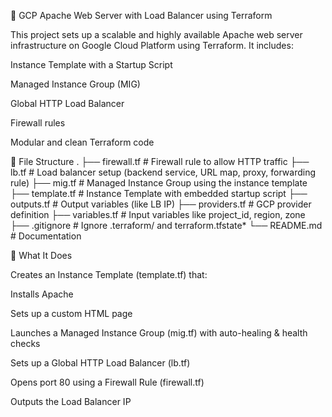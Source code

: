 🚀 GCP Apache Web Server with Load Balancer using Terraform

This project sets up a scalable and highly available Apache web server infrastructure on Google Cloud Platform using Terraform. It includes:

Instance Template with a Startup Script

Managed Instance Group (MIG)

Global HTTP Load Balancer

Firewall rules

Modular and clean Terraform code

📁 File Structure
.
├── firewall.tf         # Firewall rule to allow HTTP traffic
├── lb.tf               # Load balancer setup (backend service, URL map, proxy, forwarding rule)
├── mig.tf              # Managed Instance Group using the instance template
├── template.tf         # Instance Template with embedded startup script
├── outputs.tf          # Output variables (like LB IP)
├── providers.tf        # GCP provider definition
├── variables.tf        # Input variables like project_id, region, zone
├── .gitignore          # Ignore .terraform/ and terraform.tfstate*
└── README.md           # Documentation

🧰 What It Does

Creates an Instance Template (template.tf) that:

Installs Apache

Sets up a custom HTML page

Launches a Managed Instance Group (mig.tf) with auto-healing & health checks

Sets up a Global HTTP Load Balancer (lb.tf)

Opens port 80 using a Firewall Rule (firewall.tf)

Outputs the Load Balancer IP
